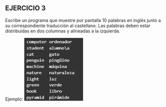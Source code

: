 ## EJERCICIO 3

Escribe un programa que muestre por pantalla 10 palabras en inglés junto a su correspondiente traducción al castellano. Las palabras deben estar distribuidas en dos columnas y alineadas a la izquierda.

Ejemplo: 
![alt text](img/imagen.png)